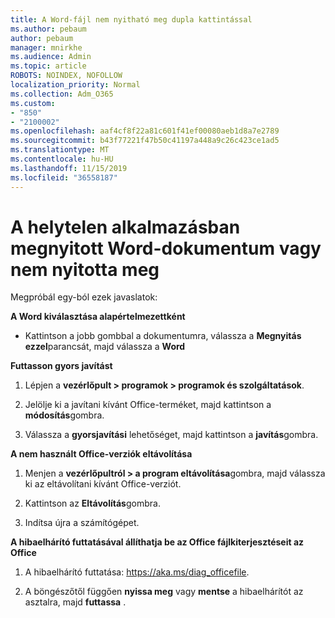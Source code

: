 ```yaml
---
title: A Word-fájl nem nyitható meg dupla kattintással
ms.author: pebaum
author: pebaum
manager: mnirkhe
ms.audience: Admin
ms.topic: article
ROBOTS: NOINDEX, NOFOLLOW
localization_priority: Normal
ms.collection: Adm_O365
ms.custom:
- "850"
- "2100002"
ms.openlocfilehash: aaf4cf8f22a81c601f41ef00080aeb1d8a7e2789
ms.sourcegitcommit: b43f77221f47b50c41197a448a9c26c423ce1ad5
ms.translationtype: MT
ms.contentlocale: hu-HU
ms.lasthandoff: 11/15/2019
ms.locfileid: "36558187"
---
```

# <a name="word-document-opened-in-the-wrong-app-or-didnt-open"></a>A helytelen alkalmazásban megnyitott Word-dokumentum vagy nem nyitotta meg

Megpróbál egy-ból ezek javaslatok:

**A Word kiválasztása alapértelmezettként**

- Kattintson a jobb gombbal a dokumentumra, válassza a **Megnyitás ezzel**parancsát, majd válassza a **Word**

**Futtasson gyors javítást**

1. Lépjen a **vezérlőpult > programok > programok és szolgáltatások**.

2. Jelölje ki a javítani kívánt Office-terméket, majd kattintson a **módosítás**gombra.

3. Válassza a **gyorsjavítási** lehetőséget, majd kattintson a **javítás**gombra.

**A nem használt Office-verziók eltávolítása**

1. Menjen a **vezérlőpultról > a program eltávolítása**gombra, majd válassza ki az eltávolítani kívánt Office-verziót.

2. Kattintson az **Eltávolítás**gombra.

3. Indítsa újra a számítógépet.

**A hibaelhárító futtatásával állíthatja be az Office fájlkiterjesztéseit az Office**

1. A hibaelhárító futtatása: https://aka.ms/diag_officefile.

2. A böngészőtől függően **nyissa meg** vagy **mentse** a hibaelhárítót az asztalra, majd **futtassa** .
